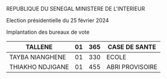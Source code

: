 REPUBLIQUE DU SENEGAL MINISTERE DE L'INTERIEUR

Election présidentielle du 25 février 2024

Implantation des bureaux de vote

| TALLENE | 01 | 365 | CASE DE SANTE |
| - | - | - | - |
| TAYBA NIANGHENE | 01 | 330 | ECOLE |
| THIAKHO NDJIGANE | 01 | 455 | ABRI PROVISOIRE |

<!-- PageNumber="19/23" -->
